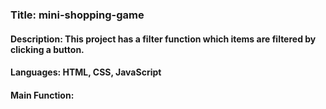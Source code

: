### Title: mini-shopping-game
#### Description: This project has a filter function which items are filtered by clicking a button.
#### Languages: HTML, CSS, JavaScript
#### Main Function:
